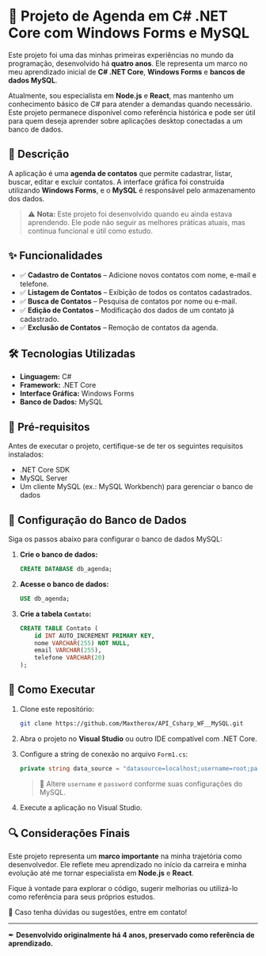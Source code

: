 # 📌 Projeto de Agenda em C# .NET Core com Windows Forms e MySQL

Este projeto foi uma das minhas primeiras experiências no mundo da programação, desenvolvido há **quatro anos**. Ele representa um marco no meu aprendizado inicial de **C# .NET Core**, **Windows Forms** e **bancos de dados MySQL**.

Atualmente, sou especialista em **Node.js** e **React**, mas mantenho um conhecimento básico de C# para atender a demandas quando necessário. Este projeto permanece disponível como referência histórica e pode ser útil para quem deseja aprender sobre aplicações desktop conectadas a um banco de dados.

## 📝 Descrição

A aplicação é uma **agenda de contatos** que permite cadastrar, listar, buscar, editar e excluir contatos. A interface gráfica foi construída utilizando **Windows Forms**, e o **MySQL** é responsável pelo armazenamento dos dados.

> ⚠ **Nota:** Este projeto foi desenvolvido quando eu ainda estava aprendendo. Ele pode não seguir as melhores práticas atuais, mas continua funcional e útil como estudo.

## ✨ Funcionalidades

- ✅ **Cadastro de Contatos** – Adicione novos contatos com nome, e-mail e telefone.
- ✅ **Listagem de Contatos** – Exibição de todos os contatos cadastrados.
- ✅ **Busca de Contatos** – Pesquisa de contatos por nome ou e-mail.
- ✅ **Edição de Contatos** – Modificação dos dados de um contato já cadastrado.
- ✅ **Exclusão de Contatos** – Remoção de contatos da agenda.

## 🛠️ Tecnologias Utilizadas

- **Linguagem:** C#
- **Framework:** .NET Core
- **Interface Gráfica:** Windows Forms
- **Banco de Dados:** MySQL

## 📌 Pré-requisitos

Antes de executar o projeto, certifique-se de ter os seguintes requisitos instalados:

- .NET Core SDK
- MySQL Server
- Um cliente MySQL (ex.: MySQL Workbench) para gerenciar o banco de dados

## 🔧 Configuração do Banco de Dados

Siga os passos abaixo para configurar o banco de dados MySQL:

1. **Crie o banco de dados:**

   ```sql
   CREATE DATABASE db_agenda;
   ```

2. **Acesse o banco de dados:**

   ```sql
   USE db_agenda;
   ```

3. **Crie a tabela `Contato`:**

   ```sql
   CREATE TABLE Contato (
       id INT AUTO_INCREMENT PRIMARY KEY,
       nome VARCHAR(255) NOT NULL,
       email VARCHAR(255),
       telefone VARCHAR(20)
   );
   ```

## 🚀 Como Executar

1. Clone este repositório:
   
   ```bash
   git clone https://github.com/Maxtherox/API_Csharp_WF__MySQL.git
   ```

2. Abra o projeto no **Visual Studio** ou outro IDE compatível com .NET Core.

3. Configure a string de conexão no arquivo `Form1.cs`:
   
   ```csharp
   private string data_source = "datasource=localhost;username=root;password=root;database=db_agenda";
   ```
   
   > 🔹 Altere `username` e `password` conforme suas configurações do MySQL.

4. Execute a aplicação no Visual Studio.

## 🔍 Considerações Finais

Este projeto representa um **marco importante** na minha trajetória como desenvolvedor. Ele reflete meu aprendizado no início da carreira e minha evolução até me tornar especialista em **Node.js** e **React**.

Fique à vontade para explorar o código, sugerir melhorias ou utilizá-lo como referência para seus próprios estudos.

📩 Caso tenha dúvidas ou sugestões, entre em contato!

---
✒ **Desenvolvido originalmente há 4 anos, preservado como referência de aprendizado.**

